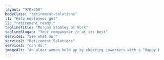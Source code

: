 ```yaml
---
layout: "970x250"
bodyClass: "retirement-solutions"
l1: "Help employees get"
l2: "retirement ready."
taglineTitle: "Morgan Stanley at Work"
taglineSlogan: "Your company<br /> at its best"
service1: "See what our"
service2: "Retirement Solutions"
service3: "can do."
imageAlt: "An older woman held up by cheering coworkers with a “Happy Retirement” banner and confetti in the background."
---
```

